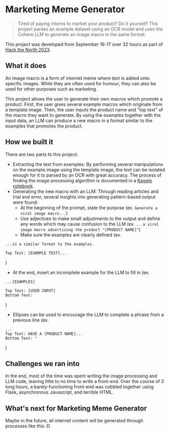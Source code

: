 # Marketing Meme Generator

> Tired of paying interns to market your product? Do it yourself! This project parses an example dataset using an OCR model and uses the Cohere LLM to generate an image macro in the same format.

This project was developed from September 16-17 over 32 hours as part of [Hack the North 2023](https://devpost.com/software/marketing-meme-generator).

## What it does
An image macro is a form of internet meme where text is added onto specific images. While they are often used for humour, they can also be used for other purposes such as marketing.

This project allows the user to generate their own macros which promote a product. First, the user gives several example macros which originate from a template image. Then, the user inputs the product name and "top text" of the macro they want to generate. By using the examples together with the input data, an LLM can produce a new macro in a format similar to the examples that promotes the product.
## How we built it
There are two parts to this project:
- Extracting the text from examples: By performing several manipulations on the example image using the template image, the text can be isolated enough for it to parsed by an OCR with great accuracy. The process of finding the image processing algorithm is documented in a [Kaggle notebook](https://www.kaggle.com/code/g1b3r1sh/extracting-text-from-image-macros).
- Generating the new macro with an LLM: Through reading articles and trial and error, several insights into generating pattern-based output were found:
  - At the beginning of the prompt, state the purpose (ex. `Generate a viral image macro...`)
  - Use adjectives to make small adjustments to the output and define any words which may cause confusion to the LLM (ex. `...a viral image macro advertising the product "[PRODUCT NAME]"`)
  - Make sure the examples are clearly defined (ex. 
```
...in a similar format to the examples.

Top Text: [EXAMPLE TEXT]...
```
)
  - At the end, insert an incomplete example for the LLM to fill in (ex.
```
...[EXAMPLES]

Top Text: [USER INPUT]
Bottom Text:
```
)
  - Ellipses can be used to encourage the LLM to complete a phrase from a previous line (ex.
```
...
Top Text: HAVE A [PRODUCT NAME]...
Bottom Text: "
```
)
## Challenges we ran into
In the end, most of the time was spent writing the image processing and LLM code, leaving little to no time to write a front-end. Over the course of 3 long hours, a barely-functioning front-end was cobbled together using Flask, asynchronous Javascript, and terrible HTML.

## What's next for Marketing Meme Generator
Maybe in the future, all internet content will be generated through processes like this :D
